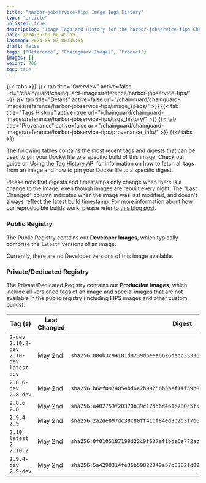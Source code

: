 ```yaml
---
title: "harbor-jobservice-fips Image Tags History"
type: "article"
unlisted: true
description: "Image Tags and History for the harbor-jobservice-fips Chainguard Image"
date: 2024-05-03 00:45:55
lastmod: 2024-05-03 00:45:55
draft: false
tags: ["Reference", "Chainguard Images", "Product"]
images: []
weight: 700
toc: true
---
```


{{< tabs >}}
{{< tab title="Overview" active=false url="/chainguard/chainguard-images/reference/harbor-jobservice-fips/" >}}
{{< tab title="Details" active=false url="/chainguard/chainguard-images/reference/harbor-jobservice-fips/image_specs/" >}}
{{< tab title="Tags History" active=true url="/chainguard/chainguard-images/reference/harbor-jobservice-fips/tags_history/" >}}
{{< tab title="Provenance" active=false url="/chainguard/chainguard-images/reference/harbor-jobservice-fips/provenance_info/" >}}
{{</ tabs >}}

The following tables contains the most recent tags and digests that can be used to pin your Dockerfile to a specific build of this image. Check our guide on [Using the Tag History API](/chainguard/chainguard-images/using-the-tag-history-api/) for information on how to fetch all tags from an image and how to pin your Dockerfile to a specific digest.

Please note that digests and timestamps only change when there is a change to the image, even though images are rebuilt every night. The "Last Changed" column indicates when the image was last modified, and doesn't always reflect the latest build timestamp. For more information about how our reproducible builds work, please refer to [this blog post](https://www.chainguard.dev/unchained/reproducing-chainguards-reproducible-image-builds).

### Public Registry
The Public Registry contains our **Developer Images**, which typically comprise the `latest*` versions of an image.

Currently, there are no Developer versions of this image available.

### Private/Dedicated Registry
The Private/Dedicated Registry contains our **Production Images**, which include all versioned tags of an image and special images that are not available in the public registry (including FIPS images and other custom builds).

| Tag (s)                                       | Last Changed | Digest                                                                    |
|-----------------------------------------------|--------------|---------------------------------------------------------------------------|
|  `2-dev` `2.10.2-dev` `2.10-dev` `latest-dev` | May 2nd      | `sha256:084b3c94181d8239dbeea6626decc33336fb893eb1bdc123eba7deba718d683c` |
|  `2.8.6-dev` `2.8-dev`                        | May 2nd      | `sha256:b6ef0974054bd6e2b99256b5bef14f59b0fb00a4ea2f768410a65966b5106b71` |
|  `2.8.6` `2.8`                                | May 2nd      | `sha256:a402753f20370b39c17d56d461e780c5f5a5a0d2b6ca458354b04d053a2e3e6b` |
|  `2.9.4` `2.9`                                | May 2nd      | `sha256:2a2de097dc38c80ff41cf84ed3c2d3f7b6bddaacc37c6f17c1b159dfd7238569` |
|  `2.10` `latest` `2` `2.10.2`                 | May 2nd      | `sha256:0f0105187199d22c9f637af1bde6e772acd07994d54eafca305eb292b3d708ca` |
|  `2.9.4-dev` `2.9-dev`                        | May 2nd      | `sha256:5a4290314fe36b59822849e57b8382fd095e7fa540cb4074aeaaae65fc49532a` |

